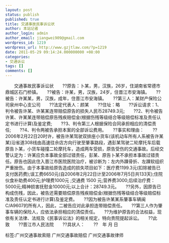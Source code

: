 ```yaml
---
layout: post
status: publish
published: true
title: 交通事故民事诉讼状
author: 本站记者
author_login: admin
author_email: jiangwei909@gmail.com
wordpress_id: 1219
wordpress_url: http://www.gzjtlaw.com/?p=1219
date: 2011-05-29 09:14:24.000000000 +08:00
categories:
- 交通诉讼
tags: []
comments: []
---
```

　　交通事故民事诉讼状　　??原告：卜某，男，汉族，26岁，住湖南省常德市鼎城区石门桥镇。　　??被告：许某，男，汉族，24岁，住晋江市安海镇。　　??被告：许某某，男，汉族，成年，住晋江市安海镇。　　??第三人：某财产保险公司泉州中心支公司　　??法定代表人：颜某　　??住址：略　　??诉讼请求：1、判令被告许某、许某某连带赔偿原告的损失人民币28749.3元;　　??2、判令被告许某、许某某连带赔偿原告残疾赔偿金(根据伤残等级结合等级赔偿标准及责任认定书进行计算)及鉴定费;　　??3、判令第三人根据保险合同承担相应的清偿责任;　　??4、判令两被告承担本案的全部诉讼费用。　　??事实和理由：　　??2006年2月22日20时许，被告许某驾驶双排座小货车(该机动车所有人系被告许某某)沿省道308线由高速往佘店方向行驶至肇事路段，遇彭某驾驶二轮摩托车后载原告卜某，小货车碰撞二轮摩托车，造成两车受损，原告受伤的交通事故。后经交警认定为：许某应负本事故全部过错责任，彭某、原告卜某不承担本事故过错责任。原告也因此住入晋江市医院医院治疗，被诊断为：左内外踝骨折、左踝软组织严重挫伤。由于本事故给原告造成的损失项目如下：医疗费1199.3元(扣除被告已支付医药费);误工费6650元(自2006年2月22日计至2006年7月5日共133天);住院伙食补助费400元;护理费1000元 ;交通费 1500 元;营养费3000;后续治疗费：5000元;精神损害抚慰金10000元;以上合计：28749.3元。　　??另外，因原告已构成伤残，因此，被告还需要赔偿原告残疾赔偿金(根据伤残等级结合等级赔偿标准及责任认定书进行计算)及鉴定费。　　??因为被告许某某系肇事车辆闽C&#47;A9607的所有人，因此，二被告应对此承担连带赔偿责任。　　??第三人作为肇事车辆的保险人，应依法承担相应的清偿责任。　　??为维护原告的合法权益，现依有关法律、法规及《民事诉讼法》的相关规定，特向贵院提起诉讼。　　??此致　　??晋江市人民法院　　??具状人：　　??　年 月 日标签:广州交通事故索赔 广州交通事故赔偿 广州交通事故律师
